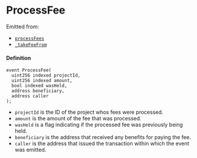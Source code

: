 # ProcessFee

Emitted from:

* [`processFees`](/api/contracts/or-abstract/jbpayoutredemptionpaymentterminal/write/processfees.md)
* [`_takeFeeFrom`](/api/contracts/or-abstract/jbpayoutredemptionpaymentterminal/write/-_takefeefrom.md)

#### Definition

```
event ProcessFee(
  uint256 indexed projectId,
  uint256 indexed amount,
  bool indexed wasHeld,
  address beneficiary,
  address caller
);
```

* `projectId` is the ID of the project whos fees were processed.
* `amount` is the amount of the fee that was processed.
* `wasHeld` is a flag indicating if the processed fee was previously being held.
* `beneficiary` is the address that received any benefits for paying the fee.
* `caller` is the address that issued the transaction within which the event was emitted.
